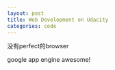 ```yaml
---
layout: post
title: Web Development on Udacity
categories: code
---
```


没有perfect的browser

google app engine awesome!
